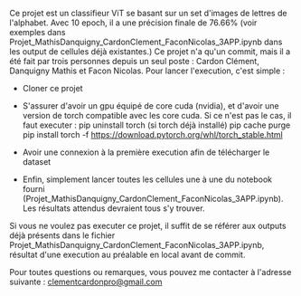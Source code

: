 Ce projet est un classifieur ViT se basant sur un set d'images de lettres de l'alphabet.
Avec 10 epoch, il a une précision finale de 76.66% (voir exemples dans Projet_MathisDanquigny_CardonClement_FaconNicolas_3APP.ipynb dans les output de cellules déjà existantes.)
Ce projet n'a qu'un commit, mais il a été fait par trois personnes depuis un seul poste : Cardon Clément, Danquigny Mathis et Facon Nicolas. 
Pour lancer l'execution, c'est simple : 

- Cloner ce projet 

- S'assurer d'avoir un gpu équipé de core cuda (nvidia), et d'avoir une version de torch compatible avec les core cuda. Si ce n'est pas le cas, il faut executer : 
pip uninstall torch (si torch déjà installé)
pip cache purge
pip install torch -f https://download.pytorch.org/whl/torch_stable.html

- Avoir une connexion à la première execution afin de télécharger le dataset

- Enfin, simplement lancer toutes les cellules une à une du notebook fourni (Projet_MathisDanquigny_CardonClement_FaconNicolas_3APP.ipynb).
  Les résultats attendus devraient tous s'y trouver.

Si vous ne voulez pas executer ce projet, il suffit de se référer aux outputs déjà présents dans le fichier Projet_MathisDanquigny_CardonClement_FaconNicolas_3APP.ipynb, résultat d'une execution au préalable en local avant de commit.

Pour toutes questions ou remarques, vous pouvez me contacter à l'adresse suivante : clementcardonpro@gmail.com
